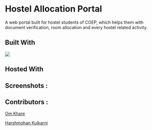 # Hostel Allocation Portal
A web portal built for hostel students of COEP, which helps them with document verification, room allocation and every hostel related activity.

## Built With
<p float = "left">
<img src="https://img.shields.io/badge/Django-092E20?style=for-the-badge&logo=django&logoColor=white"/>
</p>

## Hosted With

## Screenshots : 

## Contributors : 
<a href="https://github.com/OmKhare">Om Khare</a>

<a href="https://github.com/harshmohan07">Harshmohan Kulkarni</a>
